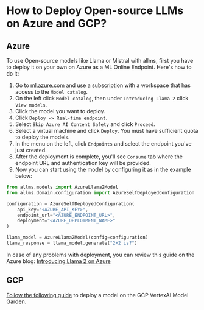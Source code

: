 # How to Deploy Open-source LLMs on Azure and GCP?

## Azure

To use Open-source models like Llama or Mistral with allms, first you have to deploy it on your own on Azure as a ML Online Endpoint. 
Here's how to do it:

1. Go to [ml.azure.com](https://ml.azure.com/) and use a subscription with a workspace that has access to the
   `Model catalog`.
2. On the left click `Model catalog`, then under `Introducing Llama 2` click `View models`.
3. Click the model you want to deploy.
4. Click `Deploy -> Real-time endpoint`.
5. Select `Skip Azure AI Content Safety` and click `Proceed`.
6. Select a virtual machine and click `Deploy`. You must have sufficient quota to deploy the models. 
7. In the menu on the left, click `Endpoints` and select the endpoint you've just created.
8. After the deployment is complete, you'll see `Consume` tab where the endpoint URL and authentication key will be
   provided.
9. Now you can start using the model by configuring it as in the example below:

```python
from allms.models import AzureLlama2Model
from allms.domain.configuration import AzureSelfDeployedConfiguration

configuration = AzureSelfDeployedConfiguration(
    api_key="<AZURE_API_KEY>",
    endpoint_url="<AZURE_ENDPOINT_URL>",
    deployment="<AZURE_DEPLOYMENT_NAME>"
)

llama_model = AzureLlama2Model(config=configuration)
llama_response = llama_model.generate("2+2 is?")
```


In case of any problems with deployment, you can review this guide on the Azure blog: 
[Introducing Llama 2 on Azure](https://techcommunity.microsoft.com/t5/ai-machine-learning-blog/introducing-llama-2-on-azure/ba-p/3881233)

## GCP
[Follow the following guide](https://cloud.google.com/vertex-ai/docs/start/explore-models#deploy-a-model) to deploy a model on the GCP VertexAI Model Garden. 
